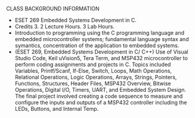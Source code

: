 CLASS BACKGROUND INFORMATION
- ESET 269 Embedded Systems Development in C. 
- Credits 3. 2 Lecture Hours. 3 Lab Hours. 
- Introduction to programming using the C programming language and embedded microcontroller systems; fundamental language syntax and symantics, concentration of the application to embedded systems. 
- (ESET 269, Embedded Systems Development in C/ C++) Use of Visual Studio Code, Keil uVision5, Tera Term, and MSP432 microcontroller to perform coding assignments and projects in C. Topics included Variables, Printf/Scanf, If-Else, Switch, Loops, Math Operations, Relational Operations, Logic Operations, Arrays, Strings, Pointers, Functions, Structures, Header Files, MSP432 Overview, Bitwise Operations, Digital I/O, Timers, UART, and Embedded System Design. The final project involved creating a code sequence to measure and configure the inputs and outputs of a MSP432 controller including the LEDs, Buttons, and Internal Temp.
